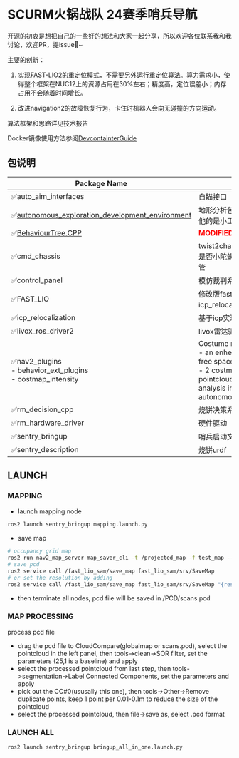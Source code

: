 # SCURM火锅战队 24赛季哨兵导航

开源的初衷是想把自己的一些好的想法和大家一起分享，所以欢迎各位联系我和我讨论，欢迎PR，提issue🫠~

主要的创新：

1. 实现FAST-LIO2的重定位模式，不需要另外运行重定位算法。算力需求小，使得整个框架在NUC12上的资源占用在30%左右；精度高，定位误差小；内存占用不会随着时间增长。

2. 改进navigation2的故障恢复行为，卡住时机器人会向无碰撞的方向运动。

算法框架和思路详见技术报告

Docker镜像使用方法参阅[DevcontainterGuide](./DevcontainterGuide.md)

## 包说明

| Package Name | Description |
|--------------|-------------|
| ✅auto_aim_interfaces | 自瞄接口 |
| ✅[autonomous_exploration_development_environment](https://github.com/HongbiaoZ/autonomous_exploration_development_environment) | 地形分析包terrain_analysis和terrain_analysis_ext，其他的是小工具无关紧要 |
| ✅[BehaviourTree.CPP](https://github.com/BehaviorTree/BehaviorTree.CPP) | <span style="color:red">**MODIFIED**</span> BehaviourTree lib |
| ✅cmd_chassis | twist2chassis_cmd：将twist加上底盘的控制方式（如是否小陀螺），发出到串口接收的话题；其他的可以先不管 |
| ✅control_panel | 模仿裁判系统发消息 |
| ✅FAST_LIO | 修改版fastlio，具备建图和重定位功能（须配合icp_relocalizatiion使用） |
| ✅icp_relocalization | 基于icp实现的重定位，须配合修改版FAST_LIO使用 |
| ✅livox_ros_driver2 | livox雷达驱动 |
| ✅nav2_plugins <br> - behavior_ext_plugins <br> - costmap_intensity | Costume nav2 plugins <br> - an enhenced back_up action that move toward free space <br> - 2 costmap_2d layer that use intensity filed of pointcloud msg rather than height (use with terrain analysis in autonomous_exploration_development_environment) |
| ✅rm_decision_cpp | 烧饼决策系统 |
| ✅rm_hardware_driver | 硬件驱动 |
| ✅sentry_bringup | 哨兵启动文件 |
| ✅sentry_description | 烧饼urdf |

## LAUNCH

### MAPPING

- launch mapping node

```bash
ros2 launch sentry_bringup mapping.launch.py
```

- save map

```bash
# occupancy grid map
ros2 run nav2_map_server map_saver_cli -t /projected_map -f test_map --fmt png
# save pcd
ros2 service call /fast_lio_sam/save_map fast_lio_sam/srv/SaveMap
# or set the resolution by adding 
ros2 service call /fast_lio_sam/save_map fast_lio_sam/srv/SaveMap "{resolution: 0.0}"
```

- then terminate all nodes, pcd file will be saved in /PCD/scans.pcd
    
### MAP PROCESSING

process pcd file
- drag the pcd file to CloudCompare(globalmap or scans.pcd), select the pointcloud in the left panel, then tools->clean->SOR filter, set the parameters (25,1 is a baseline) and apply
- select the processed pointcloud from last step, then tools->segmentation->Label Connected Components, set the parameters and apply
- pick out the CC#0(ususally this one), then tools->Other->Remove duplicate points, keep 1 point per 0.01-0.1m to reduce the size of the pointcloud
- select the processed pointcloud, then file->save as, select .pcd format

### LAUNCH ALL

```bash
ros2 launch sentry_bringup bringup_all_in_one.launch.py
```